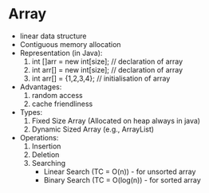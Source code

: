 
# Array

- linear data structure
- Contiguous memory allocation
- Representation (in Java):
    1. int []arr = new int[size]; // declaration of array
    2. int arr[] = new int[size]; // declaration of array
    3. int arr[] = {1,2,3,4}; // initialisation of array
- Advantages:
    1. random access
    2. cache friendliness
- Types:
    1. Fixed Size Array (Allocated on heap always in java)
    2. Dynamic Sized Array (e.g., ArrayList)
- Operations:
    1. Insertion
    2. Deletion
    3. Searching
         - Linear Search (TC = O(n)) - for unsorted array
         - Binary Search (TC = O(log(n)) - for sorted array

